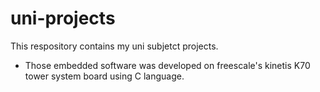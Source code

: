# uni-projects

This respository contains my uni subjetct projects.

- Those embedded software was developed on freescale's kinetis K70 tower system board using C language.
